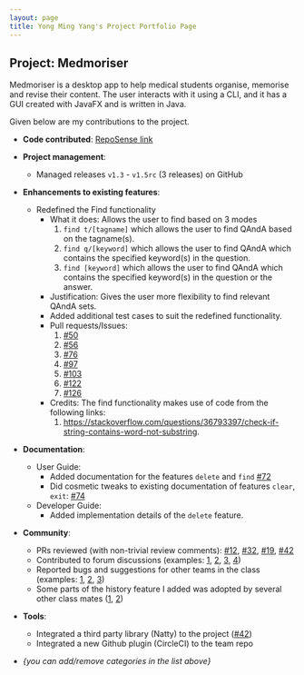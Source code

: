 ```yaml
---
layout: page
title: Yong Ming Yang's Project Portfolio Page
---
```


## Project: Medmoriser

Medmoriser is a desktop app to help medical students organise, memorise and revise their content. The user interacts with it using a CLI, and it has a GUI created with JavaFX and is written in Java.

Given below are my contributions to the project.

* **Code contributed**: [RepoSense link](https://nus-cs2103-ay2021s1.github.io/tp-dashboard/#breakdown=true&search=&sort=groupTitle&sortWithin=title&since=2020-08-14&timeframe=commit&mergegroup=&groupSelect=groupByRepos&checkedFileTypes=docs~functional-code~test-code~other&tabOpen=true&tabType=authorship&tabAuthor=yongmingyang&tabRepo=AY2021S1-CS2103T-W15-1%2Ftp%5Bmaster%5D&authorshipIsMergeGroup=false&authorshipFileTypes=docs~functional-code~test-code~other)

* **Project management**:
  * Managed releases `v1.3` - `v1.5rc` (3 releases) on GitHub

* **Enhancements to existing features**:
  * Redefined the Find functionality
    * What it does: Allows the user to find based on 3 modes
        1. `find t/[tagname]` which allows the user to find QAndA based on the tagname(s).
        2. `find q/[keyword]` which allows the user to find QAndA which contains the specified keyword(s) in the question.
        3. `find [keyword]` which allows the user to find QAndA which contains the specified keyword(s) in the question or the answer.
    * Justification: Gives the user more flexibility to find relevant QAndA sets.
    * Added additional test cases to suit the redefined functionality.
    * Pull requests/Issues:
        1. [\#50]()
        2. [\#56]()
        3. [\#76]()
        4. [\#97]()
        5. [\#103]()
        6. [\#122]()
        7. [\#126]()
    * Credits: The find functionality makes use of code from the following links:
        1. https://stackoverflow.com/questions/36793397/check-if-string-contains-word-not-substring.

* **Documentation**:
  * User Guide:
    * Added documentation for the features `delete` and `find` [\#72]()
    * Did cosmetic tweaks to existing documentation of features `clear`, `exit`: [\#74]()
  * Developer Guide:
    * Added implementation details of the `delete` feature.

* **Community**:
  * PRs reviewed (with non-trivial review comments): [\#12](), [\#32](), [\#19](), [\#42]()
  * Contributed to forum discussions (examples: [1](), [2](), [3](), [4]())
  * Reported bugs and suggestions for other teams in the class (examples: [1](), [2](), [3]())
  * Some parts of the history feature I added was adopted by several other class mates ([1](), [2]())

* **Tools**:
  * Integrated a third party library (Natty) to the project ([\#42]())
  * Integrated a new Github plugin (CircleCI) to the team repo

* _{you can add/remove categories in the list above}_
